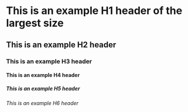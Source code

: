# This is an example H1 header of the largest size
## This is an example H2 header
### This is an example H3 header
#### This is an example H4 header
##### This is an example H5 header
###### This is an example H6 header
